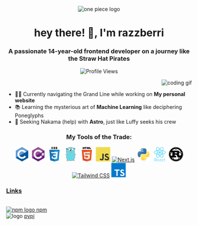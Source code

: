 <p align="center">
<img src="https://upload.wikimedia.org/wikipedia/it/thumb/2/2c/One_Piece_Logo.svg/1200px-One_Piece_Logo.svg.png" alt="one piece logo">


</p>

<h1 align="center">hey  there! 👋, I'm razzberri</h1>
<h3 align="center">A passionate 14-year-old frontend developer on a journey like the Straw Hat Pirates</h3>

<p align="center">
  <img src="https://komarev.com/ghpvc/?username=razzberri&label=Profile%20views&color=0e75b6&style=flat" alt="Profile Views" />
</p>

<p align="right">
   <img src="https://media.tenor.com/GfSX-u7VGM4AAAAC/coding.gif" alt="coding gif">
</p>


- 🏴‍☠️ Currently navigating the Grand Line while working on **My personal website**
- 📚 Learning the mysterious art of **Machine Learning** like deciphering Poneglyphs
- 🌊 Seeking Nakama (help) with **Astro**, just like Luffy seeks his crew



<h3 align="center">My Tools of the Trade:</h3>
<p align="center">
  <a href="https://www.cprogramming.com/"><img src="https://raw.githubusercontent.com/devicons/devicon/master/icons/c/c-original.svg" alt="C" width="40" height="40"/></a>
  <a href="https://www.w3schools.com/cs/"><img src="https://raw.githubusercontent.com/devicons/devicon/master/icons/csharp/csharp-original.svg" alt="C#" width="40" height="40"/></a>
  <a href="https://www.w3schools.com/css/"><img src="https://raw.githubusercontent.com/devicons/devicon/master/icons/css3/css3-original-wordmark.svg" alt="CSS3" width="40" height="40"/></a>
  <a href="https://golang.org"><img src="https://raw.githubusercontent.com/devicons/devicon/master/icons/go/go-original.svg" alt="Go" width="40" height="40"/></a>
  <a href="https://www.w3.org/html/"><img src="https://raw.githubusercontent.com/devicons/devicon/master/icons/html5/html5-original-wordmark.svg" alt="HTML5" width="40" height="40"/></a>
  <a href="https://developer.mozilla.org/en-US/docs/Web/JavaScript"><img src="https://raw.githubusercontent.com/devicons/devicon/master/icons/javascript/javascript-original.svg" alt="JavaScript" width="40" height="40"/></a>
  <a href="https://nextjs.org/"><img src="https://cdn.worldvectorlogo.com/logos/nextjs-2.svg" alt="Next.js" width="40" height="40"/></a>
  <a href="https://www.python.org"><img src="https://raw.githubusercontent.com/devicons/devicon/master/icons/python/python-original.svg" alt="Python" width="40" height="40"/></a>
  <a href="https://reactjs.org/"><img src="https://raw.githubusercontent.com/devicons/devicon/master/icons/react/react-original-wordmark.svg" alt="React" width="40" height="40"/></a>
  <a href="https://www.rust-lang.org"><img src="https://raw.githubusercontent.com/devicons/devicon/master/icons/rust/rust-plain.svg" alt="Rust" width="40" height="40"/></a>
  <a href="https://tailwindcss.com/"><img src="https://www.vectorlogo.zone/logos/tailwindcss/tailwindcss-icon.svg" alt="Tailwind CSS" width="40" height="40"/></a>
  <a href="https://www.typescriptlang.org/"><img src="https://raw.githubusercontent.com/devicons/devicon/master/icons/typescript/typescript-original.svg" alt="TypeScript" width="40" height="40">



<p align="center">
<h3>Links</h3>
<br>
<img src="https://upload.wikimedia.org/wikipedia/commons/thumb/d/db/Npm-logo.svg/2560px-Npm-logo.svg.png" height="50" alt="npm logo">
<a href="https://www.npmjs.com/~algobreigh">npm</a>
<br>
<img src="https://seeklogo.com/images/P/pypi-logo-5B953CE804-seeklogo.com.png"  height="50" alt="logo">
<a href="https://pypi.org/user/razzberri/">pypi</a>
</p>